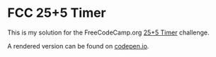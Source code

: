 # FCC 25+5 Timer

This is my solution for the FreeCodeCamp.org [25+5 Timer](https://www.freecodecamp.org/learn/front-end-libraries/front-end-libraries-projects/build-a-25--5-clock) challenge.

A rendered version can be found on [codepen.io](https://codepen.io/CraigL1971/pen/mdrgbdp).
